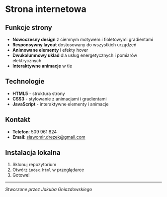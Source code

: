 # Strona internetowa

##  Funkcje strony

- **Nowoczesny design** z ciemnym motywem i fioletowymi gradientami
- **Responsywny layout** dostosowany do wszystkich urządzeń
- **Animowane elementy** i efekty hover
- **Dwukolumnowy układ** dla usług energetycznych i pomiarów elektrycznych
- **Interaktywne animacje** w tle

##  Technologie

- **HTML5** - struktura strony
- **CSS3** - stylowanie z animacjami i gradientami
- **JavaScript** - interaktywne elementy i animacje

##  Kontakt

- **Telefon**: 509 961 824
- **Email**: slawomir.drezek@gmail.com

##  Instalacja lokalna

1. Sklonuj repozytorium
2. Otwórz `index.html` w przeglądarce
3. Gotowe!

---
*Stworzone przez Jakuba Gniazdowskiego*
